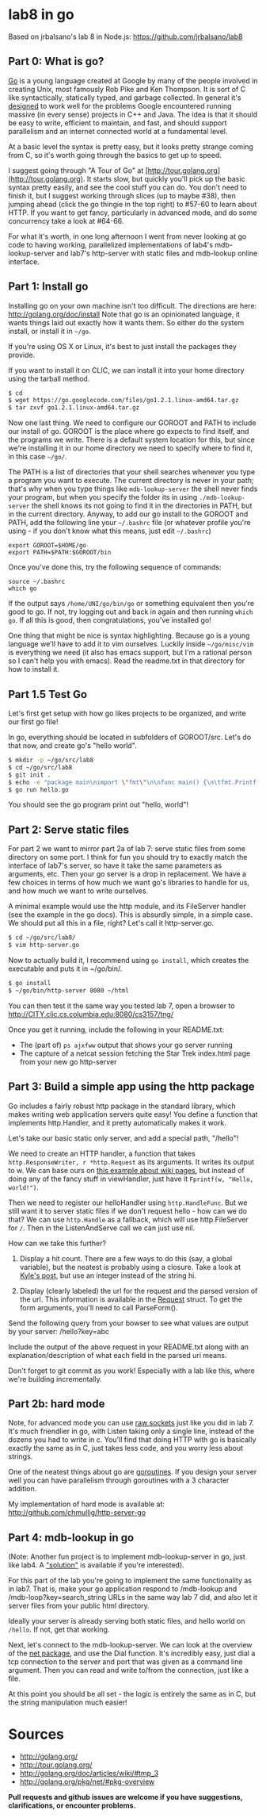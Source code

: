 lab8 in go
==========
Based on jrbalsano's lab 8 in Node.js: https://github.com/jrbalsano/lab8


Part 0: What is go?
-------------------

[Go](http://en.wikipedia.org/wiki/Go_\(programming_language\)) is a young
language created at Google by many of the people involved in creating Unix, most
famously Rob Pike and Ken Thompson. It is sort of C like syntactically,
statically typed, and garbage collected. In general it's
[designed](http://golang.org/doc/faq#history) to work well for the problems
Google encountered running massive (in every sense) projects in C++ and Java.
The idea is that it should be easy to write, efficient to maintain, and fast,
and should support parallelism and an internet connected world at a fundamental
level.

At a basic level the syntax is pretty easy, but it looks pretty strange coming
from C, so it's worth going through the basics to get up to speed.

I suggest going through "A Tour of Go" at
[http://tour.golang.org](http://tour.golang.org). It starts slow, but quickly
you'll pick up the basic syntax pretty easily, and see the cool stuff you can
do. You don't need to finish it, but I suggest working through slices (up to
maybe #38), then jumping ahead (click the go thingie in the top right) to #57-60
to learn about HTTP. If you want to get fancy, particularly in advanced mode,
and do some concurrency take a look at #64-66.

For what it's worth, in one long afternoon I went from never looking at go code
to having working, parallelized implementations of lab4's mdb-lookup-server and
lab7's http-server with static files and mdb-lookup online interface.


Part 1: Install go
------------------

Installing go on your own machine isn't too difficult. The directions are here:
http://golang.org/doc/install Note that go is an  opinionated language, it wants
things laid out exactly how it wants them. So either do the system install, or
install it in `~/go`. 

If you're using OS X or Linux, it's best to just install the packages they
provide.

If you want to install it on CLIC, we can install it into your home directory
using the tarball method.

```sh
$ cd
$ wget https://go.googlecode.com/files/go1.2.1.linux-amd64.tar.gz
$ tar zxvf go1.2.1.linux-amd64.tar.gz
```

Now one last thing. We need to configure our GOROOT and PATH to include our
install of go. GOROOT is the place where go expects to find itself, and the
programs we write. There is a default system location for this, but since we're
installing it in our home directory we need to specify where to find it, in this
case `~/go/`.

The PATH is a list of directories that your shell searches whenever you type a
program you want to execute. The current directory is never in your path;
that's why when you type things like `mdb-lookup-server` the shell never finds
your program, but when you specify the folder its in using `./mdb-lookup-server`
the shell knows its not going to find it in the directories in PATH, but in the
current directory. Anyway, to add our go install to the GOROOT and PATH, add the
following line your `~/.bashrc` file (or whatever profile you're using - if you
don't know what this means, just edit `~/.bashrc`)

```
export GOROOT=$HOME/go
export PATH=$PATH:$GOROOT/bin
```

Once you've done this, try the following sequence of commands:

```
source ~/.bashrc
which go
```

If the output says `/home/UNI/go/bin/go` or something equivalent then you're
good to go. If not, try logging out and back in again and then running `which
go`. If all this is good, then congratulations, you've installed go!


One thing that might be nice is syntax highlighting. Because go is a young
language we'll have to add it to vim ourselves. Luckily inside `~/go/misc/vim`
is everything we need (it also has emacs support, but I'm a rational person so I
can't help you with emacs). Read the readme.txt in that directory for how to
install it.


Part 1.5 Test Go
----------------
Let's first get setup with how go likes projects to be organized, and write our
first go file!

In go, everything should be located in subfolders of GOROOT/src. Let's do that
now, and create go's "hello world".

```sh
$ mkdir -p ~/go/src/lab8
$ cd ~/go/src/lab8
$ git init .
$ echo -e "package main\nimport \"fmt\"\n\nfunc main() {\n\tfmt.Printf(\"hello, world\\\n\")\n}\n" > hello.go
$ go run hello.go
```

You should see the go program print out "hello, world"! 


Part 2: Serve static files
--------------------------

For part 2 we want to mirror part 2a of lab 7: serve static files from some
directory on some port. I think for fun you should try to exactly match the
interface of lab7's server, so have it take the same parameters as arguments,
etc. Then your go server is a drop in replacement. We have a few choices in
terms of how much we want go's libraries to handle for us, and how much we want
to write ourselves.

A minimal example would use the http module, and its FileServer handler (see the
example in the go docs). This is absurdly simple, in a simple case. We should
put all this in a file, right? Let's call it http-server.go.

```sh
$ cd ~/go/src/lab8/
$ vim http-server.go
```

Now to actually build it, I recommend using `go install`, which creates the
executable and puts it in ~/go/bin/.


```sh
$ go install
$ ~/go/bin/http-server 8080 ~/html
```

You can then test it the same way you tested lab 7, open a browser to
http://CITY.clic.cs.columbia.edu:8080/cs3157/tng/

Once you get it running, include the following in your README.txt:

* The (part of) `ps ajxfww` output that shows your go server running
* The capture of a netcat session fetching the Star Trek index.html page from
  your new go http-server


Part 3: Build a simple app using the http package
-----------------------------------------------

Go includes a fairly robust http package in the standard library, which makes
writing web application servers quite easy! You define a function that implements
http.Handler, and it pretty automatically makes it work. 

Let's take our basic static only server, and add a special path, "/hello"! 

We need to create an HTTP handler, a function that takes
`http.ResponseWriter, r *http.Request` as its arguments. It writes its output to
w. We can base ours on [this example about wiki
pages](http://golang.org/doc/articles/wiki/#tmp_4), but instead of doing any of
the fancy stuff in viewHandler, just have it `Fprintf(w, "Hello, world!")`.

Then we need to register our helloHandler using `http.HandleFunc`. But we still
want it to server static files if we don't request hello - how can we do that?
We can use `http.Handle` as a fallback, which will use http.FileServer for `/`.
Then in the ListenAndServe call we can just use nil.

How can we take this further?
1. Display a hit count. There are a few ways to do this (say, a global variable),
but the neatest is probably using a closure. Take a look at [Kyle's post](https://groups.google.com/forum/#!topic/golang-nuts/SGn1gd290zI), but use an integer instead of the string hi.

2. Display (clearly labeled) the url for the request and the parsed version of
   the url. This information is available in the [Request](http://golang.org/pkg/net/http/#Request) struct. To get the form arguments, you'll need to call ParseForm().

Send the following query from your bowser to see what values are output by your
server: /hello?key=abc

Include the output of the above request in your README.txt along with an
explanation/description of what each field in the parsed uri means. 

Don't forget to git commit as you work! Especially with a lab like this, where
we're building incrementally.


Part 2b: hard mode
------------------

Note, for advanced mode you can use [raw sockets](http://golang.org/pkg/net/)
just like you did in lab 7. It's much friendlier in go, with Listen taking only
a single line, instead of the dozens you had to write in c. You'll find that
doing HTTP with go is basically exactly the same as in C, just takes less code,
and you worry less about strings.

One of the neatest things about go are
[goroutines](https://gobyexample.com/goroutines). If you design your server well
you can have parallelism through goroutines with a 3 character addition.

My implementation of hard mode is available at:
http://github.com/chmullig/http-server-go

Part 4: mdb-lookup in go
--------------------------
(Note: Another fun project is to implement mdb-lookup-server in go, just like
lab4. A ["solution"](http://github.com/chmullig/mdb-go) is available if you're
interested).

For this part of the lab you're going to implement the same functionality as in
lab7. That is, make your go application respond to /mdb-lookup and 
/mdb-loop?key=search_string URLs in the same way lab 7 did, and also let it 
server files from your public html directory.

Ideally your server is already serving both static files, and hello world on
`/hello`. If not, get that working.

Next, let's connect to the mdb-lookup-server. We can look at the overview of the
[net package](http://golang.org/pkg/net/#pkg-overview), and use the Dial
function. It's incredibly easy, just dial a tcp connection to the server and
port that was given as a command line argument. Then you can read and write
to/from the connection, just like a file.

At this point you should be all set - the logic is entirely the same as in C,
but the string manipulation much easier!

Sources
=======

* http://golang.org/
* http://tour.golang.org/
* http://golang.org/doc/articles/wiki/#tmp_3
* http://golang.org/pkg/net/#pkg-overview

**Pull requests and github issues are welcome if you have suggestions, clarifications, or encounter problems.**


